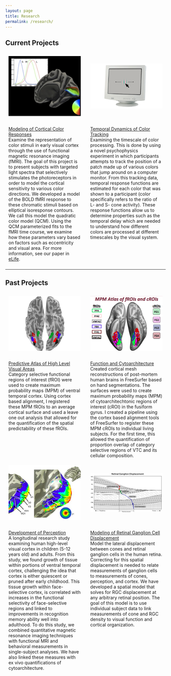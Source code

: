 ```yaml
---
layout: page
title: Research
permalink: /research/
---
```

## Current Projects
<div class="wrapper">
  <div class="one">
    <img class="brain1" src="/assets/img/brain1.jpg" alt="brain1" style='height: 100%; width: 100%; object-fit: contain'/>
  </div>
  <div class="two">
    <img class="brain1" src="/assets/img/CCT.png" alt="brain1" style='height: 100%; width: 100%; object-fit: contain'/>
  </div>
  <div class="three">
    <u>Modeling of Cortical Color Responses</u><br>
        Examine the representation of color stimuli in early visual cortex through the use of functional magnetic resonance imaging (fMRI). The goal of this project is to present subjects with targeted light spectra that selectively stimulates the photoreceptors in order to model the cortical sensitivity to various color directions. We developed a model of the BOLD fMRI response to these chromatic stimuli based on elliptical isoresponse contours. We call this model the quadratic color model (QCM). Using the QCM parameterized fits to the fMRI time course, we examine how these parameters vary based on factors such as eccentricity and visual area. For more information, see our paper in <a href="https://elifesciences.org/articles/65590">eLife</a>.
  </div>
  <div class="four">
    <u>Temporal Dynamics of Color Tracking</u><br>
    Examining the timescale of color processing. This is done by using a novel psychophysics experiment in which participants attempts to track the position of a patch made up of various colors that jump around on a computer monitor. From this tracking data, temporal response functions are estimated for each color that was shown to a participant (color specifically refers to the ratio of L- and S- cone activity). These response functions allow us to determine properties such as the temporal delay which are needed to understand how different colors are processed at different timescales by the visual system. 
  </div>
</div>

***

## Past Projects
<div class="wrapper">
  <div class="one">
    <img class="floc" src="/assets/img/floc.png" alt="floc" style='height: 100%; width: 100%; object-fit: contain'/>
  </div>
  <div class="two">
    <img class="kgs-brain" src="/assets/img/kgs-brain.png" alt="kgs-brain" style='height: 100%; width: 100%; object-fit: contain'/>
  </div>
  <div class="three">
    <u>Predictive Atlas of High Level Visual Areas</u><br>
    Category selective functional regions of interest (fROI) were used to create maximum probability maps (MPM) of ventral temporal cortex. Using cortex based alignment, I registered these MPM fROIs to an average cortical surface and used a leave one out analysis that allowed for the quantification of the spatial predictability of these fROIs.
  </div>
  <div class="four">
    <u>Function and Cytoarchitecture</u> <br> 
    Created cortical mesh reconstructions of post-mortem human brains in FreeSurfer based on hand segmentations. The surfaces were used to create maximum probability maps (MPM) of cytoarchitechtonic regions of interest (cROI) in the fusiform gyrus. I created a pipeline using the cortex based alignment tools of FreeSurfer to register these MPM cROIs to individual living subjects. For the first time, this allowed the quantification of proportion overlap of category selective regions of VTC and its cellular composition.
  </div>
</div>

<div class="wrapper">
  <div class="one">
    <img class="devo" src="/assets/img/devo.png" alt="floc" style='height: 100%; width: 100%; object-fit: contain'/>
  </div>
   <div class="two">
    <img class="disp" src="/assets/img/disp.jpg" alt="disp" style='height: 100%; width: 100%; object-fit: contain'/>
  </div>
  <div class="three">
    <u>Development of Perception</u><br>
    A longitudinal research study examining human high-level visual cortex in children (5-12 years old) and adults. From this study, we found growth of tissue within portions of ventral temporal cortex, challenging the idea that cortex is either quiescent or pruned after early childhood. This tissue growth within face-selective cortex, is correlated with increases in the functional selectivity of face-selective regions and linked to improvements in recognition memory ability well into adulthood. To do this study, we combined quantitative magnetic resonance imaging techniques with functional MRI and behavioral measurements in single-subject analyses. We have also linked these measures with ex vivo quantifications of cytoarchitecture.
  </div>
  <div class="four">
    <u>Modeling of Retinal Ganglion Cell Displacement</u><br>
    Model the lateral displacement between cones and retinal ganglion cells in the human retina. Correcting for this spatial displacement is needed to relate measurements of ganglion cells to measurements of cones, perception, and cortex. We have developed a spatial model that solves for RGC displacement at any arbitrary retinal position.  The goal of this model is to use individual subject data to link measurements of cone and RGC density to visual function and cortical organization.
  </div>
</div>

<style type="text/css">
.wrapper {
  display: grid;
  grid-template-columns: repeat(2, 1fr);
  gap: 10px;
  grid-auto-rows: minmax(100px, auto);
  }
.one {
  grid-column: 1 / 2;
  grid-row: 1;
  padding: 10px;
  }
.two {
  grid-column: 2 / 2;
  grid-row: 1 ;
  padding: 10px;
}
.three {
  grid-column: 1 / 2;
  grid-row: 2;
  padding: 10px;
}
.four {
  grid-column: 2 / 2;
  grid-row: 2;
  padding: 10px;
}

</style>
